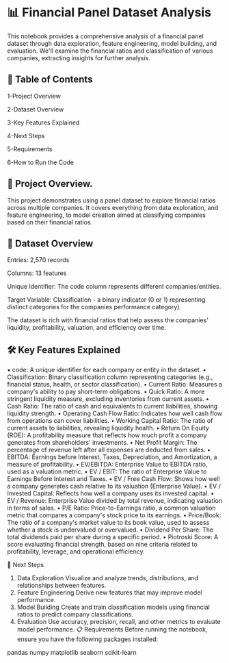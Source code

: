 # 📊 Financial Panel Dataset Analysis

This notebook provides a comprehensive analysis of a financial panel dataset through data exploration, feature engineering, model building, and evaluation. We'll examine the financial ratios and classification of various companies, extracting insights for further analysis.

## 📝 Table of Contents
1-Project Overview

2-Dataset Overview

3-Key Features Explained

4-Next Steps

5-Requirements

6-How to Run the Code

## 🧐 Project Overview.

This project demonstrates using a panel dataset to explore financial ratios across multiple companies. It covers everything from data exploration, and feature engineering, to model creation aimed at classifying companies based on their financial ratios.

## 📂 Dataset Overview

Entries: 2,570 records

Columns: 13 features

Unique Identifier: The code column represents different companies/entities.

Target Variable: Classification - a binary indicator (0 or 1) representing distinct categories for the companies  performance category).

The dataset is rich with financial ratios that help assess the companies' liquidity, profitability, valuation, and efficiency over time.

## 🛠️ Key Features Explained

•	code: A unique identifier for each company or entity in the dataset.
•	Classification: Binary classification column representing categories (e.g., financial status, health, or sector classification).
•	Current Ratio: Measures a company's ability to pay short-term obligations.
•	Quick Ratio: A more stringent liquidity measure, excluding inventories from current assets.
•	Cash Ratio: The ratio of cash and equivalents to current liabilities, showing liquidity strength.
•	Operating Cash Flow Ratio: Indicates how well cash flow from operations can cover liabilities.
•	Working Capital Ratio: The ratio of current assets to liabilities, revealing liquidity health.
•	Return On Equity (ROE): A profitability measure that reflects how much profit a company generates from shareholders' investments.
•	Net Profit Margin: The percentage of revenue left after all expenses are deducted from sales.
•	EBITDA: Earnings before Interest, Taxes, Depreciation, and Amortization, a measure of profitability.
•	EV/EBITDA: Enterprise Value to EBITDA ratio, used as a valuation metric.
•	EV / EBIT: The ratio of Enterprise Value to Earnings Before Interest and Taxes.
•	EV / Free Cash Flow: Shows how well a company generates cash relative to its valuation (Enterprise Value).
•	EV / Invested Capital: Reflects how well a company uses its invested capital.
•	EV / Revenue: Enterprise Value divided by total revenue, indicating valuation in terms of sales.
•	P/E Ratio: Price-to-Earnings ratio, a common valuation metric that compares a company's stock price to its earnings.
•	Price/Book: The ratio of a company's market value to its book value, used to assess whether a stock is undervalued or overvalued.
•	Dividend Per Share: The total dividends paid per share during a specific period.
•	Piotroski Score: A score evaluating financial strength, based on nine criteria related to profitability, leverage, and operational efficiency.

🧩 Next Steps
1. Data Exploration
Visualize and analyze trends, distributions, and relationships between features.
2. Feature Engineering
Derive new features that may improve model performance.
3. Model Building
Create and train classification models using financial ratios to predict company classifications.
4. Evaluation
Use accuracy, precision, recall, and other metrics to evaluate model performance.
📋 Requirements
Before running the notebook, ensure you have the following packages installed:

pandas
numpy
matplotlib
seaborn
scikit-learn
